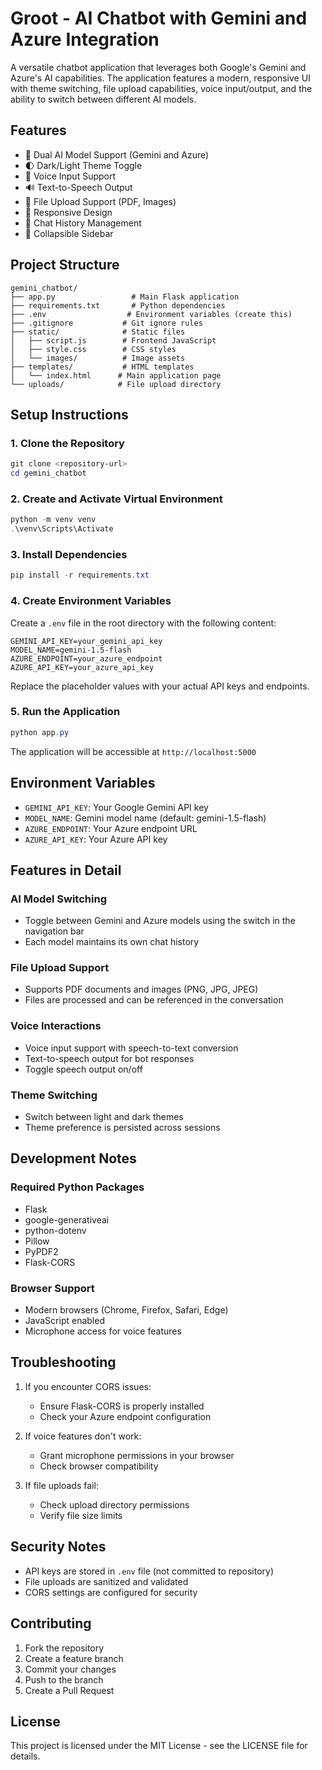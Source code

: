 # Groot - AI Chatbot with Gemini and Azure Integration

A versatile chatbot application that leverages both Google's Gemini and Azure's AI capabilities. The application features a modern, responsive UI with theme switching, file upload capabilities, voice input/output, and the ability to switch between different AI models.

## Features

- 🤖 Dual AI Model Support (Gemini and Azure)
- 🌓 Dark/Light Theme Toggle
- 🎤 Voice Input Support
- 🔊 Text-to-Speech Output
- 📁 File Upload Support (PDF, Images)
- 📱 Responsive Design
- 💬 Chat History Management
- 🍔 Collapsible Sidebar

## Project Structure

```
gemini_chatbot/
├── app.py                 # Main Flask application
├── requirements.txt       # Python dependencies
├── .env                  # Environment variables (create this)
├── .gitignore           # Git ignore rules
├── static/              # Static files
│   ├── script.js        # Frontend JavaScript
│   ├── style.css        # CSS styles
│   └── images/          # Image assets
├── templates/           # HTML templates
│   └── index.html      # Main application page
└── uploads/            # File upload directory
```

## Setup Instructions

### 1. Clone the Repository

```powershell
git clone <repository-url>
cd gemini_chatbot
```

### 2. Create and Activate Virtual Environment

```powershell
python -m venv venv
.\venv\Scripts\Activate
```

### 3. Install Dependencies

```powershell
pip install -r requirements.txt
```

### 4. Create Environment Variables

Create a `.env` file in the root directory with the following content:

```env
GEMINI_API_KEY=your_gemini_api_key
MODEL_NAME=gemini-1.5-flash
AZURE_ENDPOINT=your_azure_endpoint
AZURE_API_KEY=your_azure_api_key
```

Replace the placeholder values with your actual API keys and endpoints.

### 5. Run the Application

```powershell
python app.py
```

The application will be accessible at `http://localhost:5000`

## Environment Variables

- `GEMINI_API_KEY`: Your Google Gemini API key
- `MODEL_NAME`: Gemini model name (default: gemini-1.5-flash)
- `AZURE_ENDPOINT`: Your Azure endpoint URL
- `AZURE_API_KEY`: Your Azure API key

## Features in Detail

### AI Model Switching
- Toggle between Gemini and Azure models using the switch in the navigation bar
- Each model maintains its own chat history

### File Upload Support
- Supports PDF documents and images (PNG, JPG, JPEG)
- Files are processed and can be referenced in the conversation

### Voice Interactions
- Voice input support with speech-to-text conversion
- Text-to-speech output for bot responses
- Toggle speech output on/off

### Theme Switching
- Switch between light and dark themes
- Theme preference is persisted across sessions

## Development Notes

### Required Python Packages
- Flask
- google-generativeai
- python-dotenv
- Pillow
- PyPDF2
- Flask-CORS

### Browser Support
- Modern browsers (Chrome, Firefox, Safari, Edge)
- JavaScript enabled
- Microphone access for voice features

## Troubleshooting

1. If you encounter CORS issues:
   - Ensure Flask-CORS is properly installed
   - Check your Azure endpoint configuration

2. If voice features don't work:
   - Grant microphone permissions in your browser
   - Check browser compatibility

3. If file uploads fail:
   - Check upload directory permissions
   - Verify file size limits

## Security Notes

- API keys are stored in `.env` file (not committed to repository)
- File uploads are sanitized and validated
- CORS settings are configured for security

## Contributing

1. Fork the repository
2. Create a feature branch
3. Commit your changes
4. Push to the branch
5. Create a Pull Request

## License

This project is licensed under the MIT License - see the LICENSE file for details.
